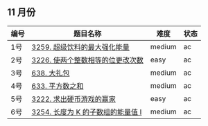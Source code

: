 ## 11 月份

**编号**|**题目名称**|**难度**|**状态**
--------|------------|--------|--------
1号|[3259. 超级饮料的最大强化能量](./第1题%203259.%20超级饮料的最大强化能量)|medium|ac
2号|[3226. 使两个整数相等的位更改次数](./第2题%203226.%20使两个整数相等的位更改次数)|easy|ac
3号|[638. 大礼包](./第3题%20638.%20大礼包)|medium|ac
4号|[633. 平方数之和](./第4题%20633.%20平方数之和)|medium|ac
5号|[3222. 求出硬币游戏的赢家](./第5题%203222.%20求出硬币游戏的赢家)|easy|ac
6号|[3254. 长度为 K 的子数组的能量值 I](./第6题%203254.%20长度为%20K%20的子数组的能量值%20I)|medium|ac
